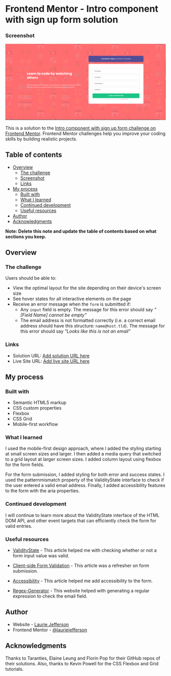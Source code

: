 # Frontend Mentor - Intro component with sign up form solution

### Screenshot

![intro-component-with-siginup-form-master](./screenshot.png)

This is a solution to the [Intro component with sign up form challenge on Frontend Mentor](https://www.frontendmentor.io/challenges/intro-component-with-signup-form-5cf91bd49edda32581d28fd1). Frontend Mentor challenges help you improve your coding skills by building realistic projects. 

## Table of contents

- [Overview](#overview)
  - [The challenge](#the-challenge)
  - [Screenshot](#screenshot)
  - [Links](#links)
- [My process](#my-process)
  - [Built with](#built-with)
  - [What I learned](#what-i-learned)
  - [Continued development](#continued-development)
  - [Useful resources](#useful-resources)
- [Author](#author)
- [Acknowledgments](#acknowledgments)

**Note: Delete this note and update the table of contents based on what sections you keep.**

## Overview

### The challenge

Users should be able to:

- View the optimal layout for the site depending on their device's screen size
- See hover states for all interactive elements on the page
- Receive an error message when the `form` is submitted if:
  - Any `input` field is empty. The message for this error should say *"[Field Name] cannot be empty"*
  - The email address is not formatted correctly (i.e. a correct email address should have this structure: `name@host.tld`). The message for this error should say *"Looks like this is not an email"*

### Links

- Solution URL: [Add solution URL here](https://your-solution-url.com)
- Live Site URL: [Add live site URL here](https://your-live-site-url.com)

## My process

### Built with

- Semantic HTML5 markup
- CSS custom properties
- Flexbox
- CSS Grid
- Mobile-first workflow

### What I learned

I used the mobile-first design approach, where I added the styling starting at small screen sizes and larger.  I then added a media query that switched to a grid layout at larger screen sizes.  I added column layout using flexbox for the form fields.  

For the form submission, I added styling for both error and success states.  I used the patternmismatch property of the ValidityState interface to check if the user entered a valid email address.  Finally, I added accessibility features to the form with the aria properties.

### Continued development
I will continue to learn more about the ValidityState interface of the HTML DOM API, and other event targets that can efficiently check the form for valid entries.  


### Useful resources

- [ValidityState](https://developer.mozilla.org/en-US/docs/Web/API/ValidityState) - This article helped me with checking whether or not a form input value was valid.

- [Client-side Form Validation](https://developer.mozilla.org/en-US/docs/Learn/Forms/Form_validation) - This article was a refresher on form submission.

- [Accessibility](https://developer.mozilla.org/en-US/docs/Learn/Accessibility/WAI-ARIA_basics) -  This article helped me add accessibility to the form.

- [Regex-Generator](https://regex-generator.olafneumann.org/?sampleText=name%40host.tld&flags=i&selection=0%7CRFC2822%20e-mail) - This website helped with generating a regular expression to check the email field.

## Author

- Website - [Laurie Jefferson](https://www.github.com/lauriejefferson)
- Frontend Mentor - [@lauriejefferson](https://www.frontendmentor.io/profile/lauriejefferson)

## Acknowledgments

Thanks to Taranties, Elaine Leung and Florin Pop for their GitHub repos of their solutions.  Also, thanks to Kevin Powell for the CSS Flexbox and Grid tutorials.